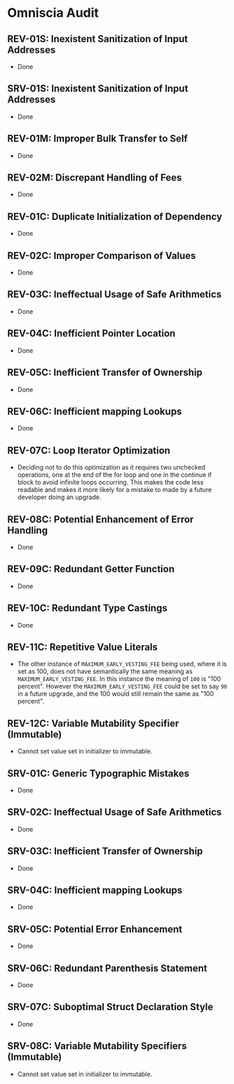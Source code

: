 # Omniscia Audit

## REV-01S: Inexistent Sanitization of Input Addresses

- Done

## SRV-01S: Inexistent Sanitization of Input Addresses

- Done

## REV-01M: Improper Bulk Transfer to Self

- Done

## REV-02M: Discrepant Handling of Fees

- Done

## REV-01C: Duplicate Initialization of Dependency

- Done

## REV-02C: Improper Comparison of Values

- Done

## REV-03C: Ineffectual Usage of Safe Arithmetics

- Done

## REV-04C: Inefficient Pointer Location

- Done

## REV-05C: Inefficient Transfer of Ownership

- Done

## REV-06C: Inefficient mapping Lookups

- Done

## REV-07C: Loop Iterator Optimization

- Deciding not to do this optimization as it requires two unchecked operations, one at the end of the for loop and one in the continue if block to avoid infinite loops occurring. This makes the code less readable and makes it more likely for a mistake to made by a future developer doing an upgrade.

## REV-08C: Potential Enhancement of Error Handling

- Done

## REV-09C: Redundant Getter Function

- Done

## REV-10C: Redundant Type Castings

- Done

## REV-11C: Repetitive Value Literals

- The other instance of `MAXIMUM_EARLY_VESTING_FEE` being used, where it is set as 100, does not have semantically the same meaning as `MAXIMUM_EARLY_VESTING_FEE`. In this instance the meaning of `100` is "100 percent". However the `MAXIMUM_EARLY_VESTING_FEE` could be set to say `90` in a future upgrade, and the 100 would still remain the same as "100 percent".

## REV-12C: Variable Mutability Specifier (Immutable)

- Cannot set value set in initializer to immutable.

## SRV-01C: Generic Typographic Mistakes

- Done

## SRV-02C: Ineffectual Usage of Safe Arithmetics

- Done

## SRV-03C: Inefficient Transfer of Ownership

- Done

## SRV-04C: Inefficient mapping Lookups

- Done

## SRV-05C: Potential Error Enhancement

- Done

## SRV-06C: Redundant Parenthesis Statement

- Done

## SRV-07C: Suboptimal Struct Declaration Style

- Done

## SRV-08C: Variable Mutability Specifiers (Immutable)

- Cannot set value set in initializer to immutable.
